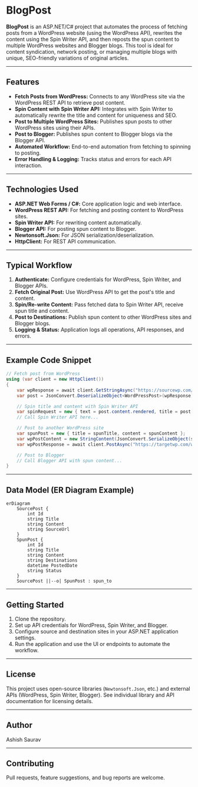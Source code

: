 # BlogPost

**BlogPost** is an ASP.NET/C# project that automates the process of fetching posts from a WordPress website (using the WordPress API), rewrites the content using the Spin Writer API, and then reposts the spun content to multiple WordPress websites and Blogger blogs. This tool is ideal for content syndication, network posting, or managing multiple blogs with unique, SEO-friendly variations of original articles.

---

## Features

- **Fetch Posts from WordPress:** Connects to any WordPress site via the WordPress REST API to retrieve post content.
- **Spin Content with Spin Writer API:** Integrates with Spin Writer to automatically rewrite the title and content for uniqueness and SEO.
- **Post to Multiple WordPress Sites:** Publishes spun posts to other WordPress sites using their APIs.
- **Post to Blogger:** Publishes spun content to Blogger blogs via the Blogger API.
- **Automated Workflow:** End-to-end automation from fetching to spinning to posting.
- **Error Handling & Logging:** Tracks status and errors for each API interaction.

---

## Technologies Used

- **ASP.NET Web Forms / C#:** Core application logic and web interface.
- **WordPress REST API:** For fetching and posting content to WordPress sites.
- **Spin Writer API:** For rewriting content automatically.
- **Blogger API:** For posting spun content to Blogger.
- **Newtonsoft.Json:** For JSON serialization/deserialization.
- **HttpClient:** For REST API communication.

---

## Typical Workflow

1. **Authenticate:** Configure credentials for WordPress, Spin Writer, and Blogger APIs.
2. **Fetch Original Post:** Use WordPress API to get the post's title and content.
3. **Spin/Re-write Content:** Pass fetched data to Spin Writer API, receive spun title and content.
4. **Post to Destinations:** Publish spun content to other WordPress sites and Blogger blogs.
5. **Logging & Status:** Application logs all operations, API responses, and errors.

---

## Example Code Snippet

```csharp
// Fetch post from WordPress
using (var client = new HttpClient())
{
    var wpResponse = await client.GetStringAsync("https://sourcewp.com/wp-json/wp/v2/posts/POST_ID");
    var post = JsonConvert.DeserializeObject<WordPressPost>(wpResponse);

    // Spin title and content with Spin Writer API
    var spinRequest = new { text = post.content.rendered, title = post.title.rendered };
    // Call Spin Writer API here...

    // Post to another WordPress site
    var spunPost = new { title = spunTitle, content = spunContent };
    var wpPostContent = new StringContent(JsonConvert.SerializeObject(spunPost), Encoding.UTF8, "application/json");
    var wpPostResponse = await client.PostAsync("https://targetwp.com/wp-json/wp/v2/posts", wpPostContent);

    // Post to Blogger
    // Call Blogger API with spun content...
}
```

---

## Data Model (ER Diagram Example)

```mermaid
erDiagram
    SourcePost {
        int Id
        string Title
        string Content
        string SourceUrl
    }
    SpunPost {
        int Id
        string Title
        string Content
        string Destinations
        datetime PostedDate
        string Status
    }
    SourcePost ||--o| SpunPost : spun_to
```

---

## Getting Started

1. Clone the repository.
2. Set up API credentials for WordPress, Spin Writer, and Blogger.
3. Configure source and destination sites in your ASP.NET application settings.
4. Run the application and use the UI or endpoints to automate the workflow.

---

## License

This project uses open-source libraries (`Newtonsoft.Json`, etc.) and external APIs (WordPress, Spin Writer, Blogger).
See individual library and API documentation for licensing details.

---

## Author

Ashish Saurav

---

## Contributing

Pull requests, feature suggestions, and bug reports are welcome.
